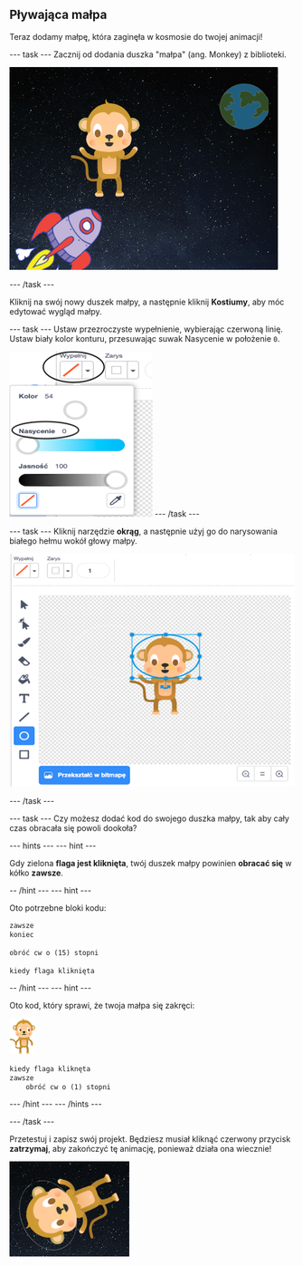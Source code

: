 ## Pływająca małpa

Teraz dodamy małpę, która zaginęła w kosmosie do twojej animacji!

\--- task \--- Zacznij od dodania duszka "małpa" (ang. Monkey) z biblioteki.

![Dodanie duszka małpy](images/space-monkey-sprite.png)

\--- /task \---

Kliknij na swój nowy duszek małpy, a następnie kliknij **Kostiumy**, aby móc edytować wygląd małpy.

\--- task \--- Ustaw przezroczyste wypełnienie, wybierając czerwoną linię. Ustaw biały kolor konturu, przesuwając suwak Nasycenie w położenie `0`.

![Zrób biały kolor](images/make-white.png) \--- /task \---

\--- task \--- Kliknij narzędzie **okrąg**, a następnie użyj go do narysowania białego hełmu wokół głowy małpy.

![Małpi kosmiczny hełm](images/space-monkey-edit.png)

\--- /task \---

\--- task \--- Czy możesz dodać kod do swojego duszka małpy, tak aby cały czas obracała się powoli dookoła?

\--- hints \--- \--- hint \---

Gdy zielona **flaga jest kliknięta**, twój duszek małpy powinien **obracać się** w kółko **zawsze**.

-- /hint \--- \--- hint \---

Oto potrzebne bloki kodu:

```blocks3
zawsze
koniec

obróć cw o (15) stopni

kiedy flaga kliknięta
```

-- /hint \--- \--- hint \---

Oto kod, który sprawi, że twoja małpa się zakręci:

![Duszek małpy](images/sprite-monkey.png)

```blocks3
kiedy flaga kliknęta
zawsze
    obróć cw o (1) stopni
```

\--- /hint \--- \--- /hints \---

\--- /task \---

Przetestuj i zapisz swój projekt. Będziesz musiał kliknąć czerwony przycisk **zatrzymaj**, aby zakończyć tę animację, ponieważ działa ona wiecznie!

![Przetestuj wirującą małpę](images/space-spin-test.png)